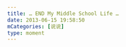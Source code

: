 ```yaml
---
title: … END My Middle School Life …
date: 2013-06-15 19:58:50
mCategories: [说说]
type: moment
---
```


